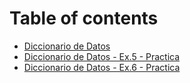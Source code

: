 # Table of contents

* [Diccionario de Datos](README.md)
* [Diccionario de Datos - Ex.5 - Practica](diccionario-de-datos-ex.5-practica.md)
* [Diccionario de Datos - Ex.6 - Practica](diccionario-de-datos-ex.6-practica.md)
